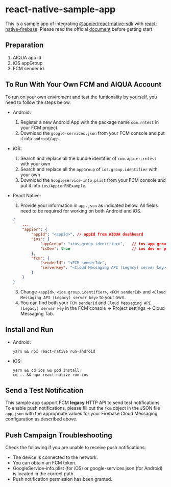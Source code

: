 # react-native-sample-app

This is a sample app of integrating [@appier/react-native-sdk](https://www.npmjs.com/package/@appier/react-native-sdk) with [react-native-firebase](https://rnfirebase.io/).
Please read the official [document](https://docs.aiqua.appier.com/docs/versions-for-react-native-integration) before getting start.

## Preparation

1. AIQUA app id
2. iOS appGroup
3. FCM sender id.

## To Run With Your Own FCM and AIQUA Account

To run on your own enviroment and test the funtionality by yourself, you need to follow the steps below.

- Android:
  1. Register a new Android App with the package name `com.rntest` in your FCM project.
  2. Download the `google-services.json` from your FCM console and put it into `android/app`.

- iOS:
  1. Search and replace all the bundle identifier of `com.appier.rntest` with your own
  2. Search and replace all the `appGroup` of `ios.group.identifier` with your own
  3. Download the `GoogleService-info.plist` from your FCM console and put it into `ios/AppierRNExample`.

- React Native:
  1. Provide your information in `app.json` as indicated below. All fields need to be required for working on both Android and iOS.
  
    ``` json
    {
        ...
        "appier": {
            "appId": "<appId>", // appId from AIQUA dashboard
            "ios": {
                "appGroup": "<ios.group.identifier>",   // ios app group
                "isDev": true                           // ios dev or prod, default "true"
            },
            "fcm": {
                "senderId": "<FCM senderId>",
                "serverKey": "<Cloud Messaging API (Legacy) server key>"
            }
        }
    }
    ```

  3. Change `<appId>`, `<ios.group.identifier>`, `<FCM senderId>` and `<Cloud Messaging API (Legacy) server key>` to your own.
  4. You can find both your `FCM senderId` and `Cloud Messaging API (Legacy) server key` in the FCM console -> Project settings -> Cloud Messaging Tab.

## Install and Run

- Android:

  ```shell
  yarn && npx react-native run-android
  ```

- iOS:

  ```shell
  yarn && cd ios && pod install
  cd .. && npx react-native run-ios
  ```
  
## Send a Test Notification

This sample app support FCM **legacy** HTTP API to send test notifications. To enable push notifications, please fill out the `fcm` object in the JSON file `app.json` with the appropriate values for your Firebase Cloud Messaging configuration as described above.

## Push Campaign Troubleshooting

Check the following if you are unable to receive push notifications:

- The device is connected to the network.
- You can obtain an FCM token.
- GoogleService-info.plist (for iOS) or google-services.json (for Android) is located in the correct path.
- Push notification permission has been granted.

